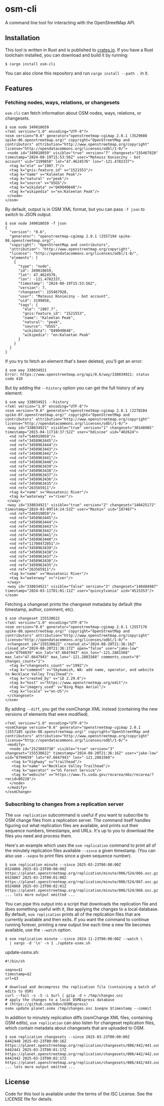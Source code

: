 # osm-cli

A command line tool for interacting with the OpenStreetMap API.

## Installation

This tool is written in Rust and is published to [crates.io](https://crates.io/crates/osm-cli). If you have a Rust toolchain installed, you can download and build it by running:

```
$ cargo install osm-cli
```

You can also clone this repository and run `cargo install --path .` in it.

## Features

### Fetching nodes, ways, relations, or changesets

`osm-cli` can fetch information about OSM nodes, ways, relations, or changesets.

```
$ osm node 349018659
<?xml version="1.0" encoding="UTF-8"?>
<osm version="0.6" generator="openstreetmap-cgimap 2.0.1 (3529608 spike-06.openstreetmap.org)" copyright="OpenStreetMap and contributors" attribution="http://www.openstreetmap.org/copyright" license="http://opendatacommons.org/licenses/odbl/1-0/">
 <node id="349018659" visible="true" version="7" changeset="155467928" timestamp="2024-08-19T15:53:56Z" user="Mateusz Konieczny - bot account" uid="3199858" lat="47.4624576" lon="-121.4782337">
  <tag k="ele" v="1907.7"/>
  <tag k="gnis:feature_id" v="1521553"/>
  <tag k="name" v="Kaleetan Peak"/>
  <tag k="natural" v="peak"/>
  <tag k="source" v="USGS"/>
  <tag k="wikidata" v="Q49040648"/>
  <tag k="wikipedia" v="en:Kaleetan Peak"/>
 </node>
</osm>
```

By default, output is in OSM XML format, but you can pass `-f json` to switch to JSON output.

```
$ osm node 349018659 -f json
{
  "version": "0.6",
  "generator": "openstreetmap-cgimap 2.0.1 (2557194 spike-08.openstreetmap.org)",
  "copyright": "OpenStreetMap and contributors",
  "attribution": "http://www.openstreetmap.org/copyright",
  "license": "http://opendatacommons.org/licenses/odbl/1-0/",
  "elements": [
    {
      "type": "node",
      "id": 349018659,
      "lat": 47.4624576,
      "lon": -121.4782337,
      "timestamp": "2024-08-19T15:53:56Z",
      "version": 7,
      "changeset": 155467928,
      "user": "Mateusz Konieczny - bot account",
      "uid": 3199858,
      "tags": {
        "ele": "1907.7",
        "gnis:feature_id": "1521553",
        "name": "Kaleetan Peak",
        "natural": "peak",
        "source": "USGS",
        "wikidata": "Q49040648",
        "wikipedia": "en:Kaleetan Peak"
      }
    }
  ]
}
```

If you try to fetch an element that's been deleted, you'll get an error:

```
$ osm way 338034921
Error: https://www.openstreetmap.org/api/0.6/way/338034921: status code 410
```

But by adding the `--history` option you can get the full history of any element:

```
$ osm way 338034921 --history
<?xml version="1.0" encoding="UTF-8"?>
<osm version="0.6" generator="openstreetmap-cgimap 2.0.1 (2270284 spike-07.openstreetmap.org)" copyright="OpenStreetMap and contributors" attribution="http://www.openstreetmap.org/copyright" license="http://opendatacommons.org/licenses/odbl/1-0/">
 <way id="338034921" visible="true" version="1" changeset="30148985" timestamp="2015-04-11T18:37:52Z" user="bdiscoe" uid="402624">
  <nd ref="546919059"/>
  <nd ref="3450963445"/>
  <nd ref="3450963444"/>
  <nd ref="3450963443"/>
  <nd ref="3450963442"/>
  <nd ref="3450963441"/>
  <nd ref="3450963440"/>
  <nd ref="3450963439"/>
  <nd ref="3450963438"/>
  <nd ref="3450963437"/>
  <nd ref="3450963436"/>
  <nd ref="3450963435"/>
  <nd ref="263565911"/>
  <tag k="name" v="Housatonic River"/>
  <tag k="waterway" v="river"/>
 </way>
 <way id="338034921" visible="true" version="2" changeset="148425172" timestamp="2024-03-09T14:24:53Z" user="Mashin" uid="187467">
  <nd ref="546919059"/>
  <nd ref="3450963445"/>
  <nd ref="3450963444"/>
  <nd ref="3450963443"/>
  <nd ref="3450963442"/>
  <nd ref="3450963441"/>
  <nd ref="3450963440"/>
  <nd ref="11708472051"/>
  <nd ref="3450963439"/>
  <nd ref="3450963438"/>
  <nd ref="3450963437"/>
  <nd ref="3450963436"/>
  <nd ref="3450963435"/>
  <nd ref="263565911"/>
  <tag k="name" v="Housatonic River"/>
  <tag k="waterway" v="river"/>
 </way>
 <way id="338034921" visible="false" version="3" changeset="148484987" timestamp="2024-03-11T01:01:11Z" user="quincylvania" uid="4515353"/>
</osm>
```

Fetching a changeset prints the changeset metadata by default (the timestamp, author, comment, etc).

```
$ osm changeset 155530622
<?xml version="1.0" encoding="UTF-8"?>
<osm version="0.6" generator="openstreetmap-cgimap 2.0.1 (2557176 spike-08.openstreetmap.org)" copyright="OpenStreetMap and contributors" attribution="http://www.openstreetmap.org/copyright" license="http://opendatacommons.org/licenses/odbl/1-0/">
 <changeset id="155530622" created_at="2024-08-20T21:36:16Z" closed_at="2024-08-20T21:36:17Z" open="false" user="jake-low" uid="8794039" min_lat="47.6647943" min_lon="-121.2881568" max_lat="47.6647943" max_lon="-121.2881568" comments_count="0" changes_count="1">
  <tag k="changesets_count" v="1992"/>
  <tag k="comment" v="Skykomish, WA: add name, operator, and website to Necklace Valley Trailhead"/>
  <tag k="created_by" v="iD 2.29.0"/>
  <tag k="host" v="https://www.openstreetmap.org/edit"/>
  <tag k="imagery_used" v="Bing Maps Aerial"/>
  <tag k="locale" v="en-US"/>
 </changeset>
</osm>
```

By adding `--diff`, you get the osmChange XML instead (containing the new versions of elements that were modified).

```$λ osm changeset 155530622 --diff
<?xml version="1.0" encoding="UTF-8"?>
<osmChange version="0.6" generator="openstreetmap-cgimap 2.0.1 (2557185 spike-08.openstreetmap.org)" copyright="OpenStreetMap and contributors" attribution="http://www.openstreetmap.org/copyright" license="http://opendatacommons.org/licenses/odbl/1-0/">
 <modify>
  <node id="2523603738" visible="true" version="3" changeset="155530622" timestamp="2024-08-20T21:36:16Z" user="jake-low" uid="8794039" lat="47.6647943" lon="-121.2881568">
   <tag k="highway" v="trailhead"/>
   <tag k="name" v="Necklace Valley Trailhead"/>
   <tag k="operator" v="US Forest Service"/>
   <tag k="website" v="https://www.fs.usda.gov/recarea/mbs/recarea/?recid=80228"/>
  </node>
 </modify>
</osmChange>
```

### Subscribing to changes from a replication server

The `osm replication` subcommand is useful if you want to subscribe to OSM change files from a replication server. The command itself handles figuring out what replication files are available, and prints out their sequence numbers, timestamps, and URLs. It's up to you to download the files you need and process them.

Here's an example which uses the `osm replication` command to print all of the minutely replication files available `--since` a given timestamp. (You can also use `--seqno` to print files since a given sequence number).

```
$ osm replication minute --since 2025-03-23T00:00:00Z
6524866 2025-03-23T00:00:00Z https://planet.openstreetmap.org/replication/minute/006/524/866.osc.gz
6524867 2025-03-23T00:01:00Z https://planet.openstreetmap.org/replication/minute/006/524/867.osc.gz
6524868 2025-03-23T00:02:01Z https://planet.openstreetmap.org/replication/minute/006/524/868.osc.gz
... lots more output omitted ...
```

You can pipe this output into a script that downloads the replication file and does something useful with it, like applying the changes to a local database. By default, `osm replication` prints all of the replication files that are currently available and then exits. If you want the command to continue running forever, printing a new output line each time a new file becomes available, use the `--watch` option.

```
$ osm replication minute --since 2024-11-23T00:00:00Z --watch \
  | xargs -d '\n' -n 1 ./update-osmx.sh
```

update-osmx.sh:

```
#!/bin/sh

seqno=$1
timestamp=$2
url=$3

# download and decompress the replication file (containing a batch of edits to OSM)
curl --fail -s -S -L $url | gzip -d > /tmp/changes.osc
# apply the changes to a local OSMExpress database
# (https://github.com/bdon/OSMExpress)
osmx update planet.osmx /tmp/changes.osc $seqno $timestamp --commit
```

In addition to minutely replication diffs (osmChange XML files, containing OSM edits), `osm replication` can also listen for changeset replication files, which contain metadata about changesets that are uploaded to OSM.

```
$ osm replication changesets --since 2025-03-23T00:00:00Z
6442440 2025-03-23T00:00:16Z https://planet.openstreetmap.org/replication/changesets/006/442/441.osm.gz
6442441 2025-03-23T00:01:17Z https://planet.openstreetmap.org/replication/changesets/006/442/442.osm.gz
6442442 2025-03-23T00:02:17Z https://planet.openstreetmap.org/replication/changesets/006/442/443.osm.gz
... lots more output omitted ...
```

## License

Code for this tool is available under the terms of the ISC License. See the LICENSE file for details.
